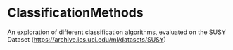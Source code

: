 # ClassificationMethods
An exploration of different classification algorithms, evaluated on the SUSY Dataset (https://archive.ics.uci.edu/ml/datasets/SUSY)
